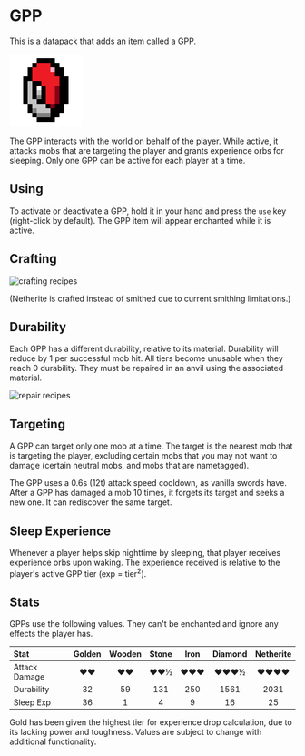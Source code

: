 # GPP

This is a datapack that adds an item called a GPP.

![icon](https://github.com/SmashPortal-s-Datapacks/GPP/blob/main/pack.png?raw=true)

The GPP interacts with the world on behalf of the player. While active, it attacks mobs that are targeting the player and grants experience orbs for sleeping. Only one GPP can be active for each player at a time.

## Using

To activate or deactivate a GPP, hold it in your hand and press the `use` key (right-click by default). The GPP item will appear enchanted while it is active.

## Crafting

![crafting recipes](https://i.imgur.com/lOEoSdz.gif)

(Netherite is crafted instead of smithed due to current smithing limitations.)

## Durability

Each GPP has a different durability, relative to its material. Durability will reduce by 1 per successful mob hit. All tiers become unusable when they reach 0 durability. They must be repaired in an anvil using the associated material.

![repair recipes](https://i.imgur.com/2PeDNgE.gif)

## Targeting

A GPP can target only one mob at a time. The target is the nearest mob that is targeting the player, excluding certain mobs that you may not want to damage (certain neutral mobs, and mobs that are nametagged).

The GPP uses a 0.6s (12t) attack speed cooldown, as vanilla swords have. After a GPP has damaged a mob 10 times, it forgets its target and seeks a new one. It can rediscover the same target.

## Sleep Experience

Whenever a player helps skip nighttime by sleeping, that player receives experience orbs upon waking. The experience received is relative to the player's active GPP tier (exp = tier<sup>2</sup>).

## Stats

GPPs use the following values. They can't be enchanted and ignore any effects the player has.

|**Stat**|**Golden**|**Wooden**|**Stone**|**Iron**|**Diamond**|**Netherite**|
|:-|:-:|:-:|:-:|:-:|:-:|:-:|
|Attack Damage|♥♥|♥♥|♥♥½|♥♥♥|♥♥♥½|♥♥♥♥|
|Durability|32|59|131|250|1561|2031|
|Sleep Exp|36|1|4|9|16|25|

Gold has been given the highest tier for experience drop calculation, due to its lacking power and toughness. Values are subject to change with additional functionality.

